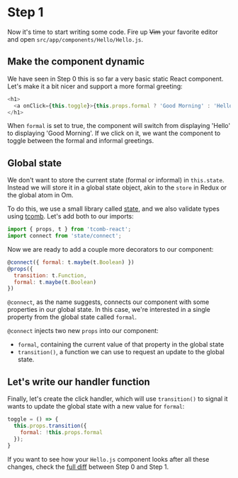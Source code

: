 # Step 1

Now it's time to start writing some code. Fire up ~~Vim~~ your favorite editor and open `src/app/components/Hello/Hello.js`.

## Make the component dynamic

We have seen in Step 0 this is so far a very basic static React component. Let's make it a bit nicer and support a more formal greeting:

```js
<h1>
  <a onClick={this.toggle}>{this.props.formal ? 'Good Morning' : 'Hello'}</a>
</h1>
```

When `formal` is set to true, the component will switch from displaying 'Hello' to displaying 'Good Morning'. If we click on it, we want the component to toggle between the formal and informal greetings.

## Global state

We don't want to store the current state (formal or informal) in `this.state`. Instead we will store it in a global state object, akin to the `store` in Redux or the global atom in Om.

To do this, we use a small library called [state](https://github.com/buildo/state), and we also validate types using [tcomb](https://github.com/gcanti/tcomb). Let's add both to our imports:

```js
import { props, t } from 'tcomb-react';
import connect from 'state/connect';
```

Now we are ready to add a couple more decorators to our component:

```js
@connect({ formal: t.maybe(t.Boolean) })
@props({
  transition: t.Function,
  formal: t.maybe(t.Boolean)
})
```

`@connect`, as the name suggests, connects our component with some properties in our global state. In this case, we're interested in a single property from the global state called `formal`.

`@connect` injects two new `props` into our component:
 * `formal`, containing the current value of that property in the global state
 *  `transition()`, a function we can use to request an update to the global state.

## Let's write our handler function

Finally, let's create the click handler, which will use `transition()` to signal it wants to update the global state with a new value for `formal`:

```js
toggle = () => {
  this.props.transition({
    formal: !this.props.formal
  });
}
 ```
 
If you want to see how your `Hello.js` component looks after all these changes, check the [full diff](https://github.com/buildo/webseed/compare/tutorial-step0...tutorial-step1) between Step 0 and Step 1.
